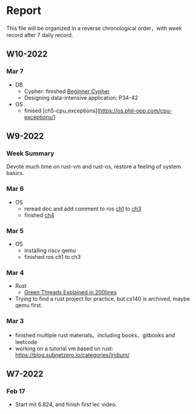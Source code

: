 # Report
This file will be organized in a reverse chronological order，with week record after 7 daily record.

## W10-2022
### Mar 7
- DB
  - Cypher: finished [Beginner Cypher](https://neo4j.com/developer/cypher/)
  - Designing data-intensive application: P34-42
- OS
  - finised [ch5-cpu_exceptions](https://os.phil-opp.com/cpu-exceptions/]
## W9-2022
### Week Summary
Devote much time on rust-vm and rust-os, restore a feeling of system basics.
### Mar 6
- OS
  - reread doc and add comment to ros [ch1](https://os.phil-opp.com/freestanding-rust-binary/) to [ch3](https://os.phil-opp.com/vga-text-mode/)
  - finshed [ch4](https://os.phil-opp.com/testing/)
### Mar 5
- OS
  - installing riscv qemu
  - finished ros ch1 to ch3
### Mar 4
- Rust
  - [Green Threads Explained in 200lines](https://cfsamson.gitbook.io/green-threads-explained-in-200-lines-of-rust/)
- Trying to find a rust project for practice, but cs140 is archived, maybe qemu first.
### Mar 3
- finished multiple rust materials。including books、gitbooks and leetcode
- working on a tutorial vm based on rust: https://blog.subnetzero.io/categories/iridium/

## W7-2022
### Feb 17
- Start mit 6.824, and finish first lec video.
